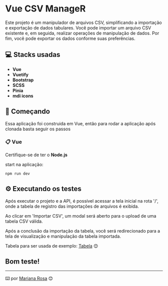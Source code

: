 # Vue CSV ManageR

Este projeto é um manipulador de arquivos CSV, simplificando a importação e exportação de dados tabulares. Você pode importar um arquivo CSV existente e, em seguida, realizar operações de manipulação de dados. Por fim, você pode exportar os dados conforme suas preferências.

## 💻 Stacks usadas

* **Vue**
* **Vuetify**
* **Bootstrap**
* **SCSS**
* **Pinia**
* **mdi icons**

## 🚀 Começando

Essa aplicação foi construida em Vue, então para rodar a aplicação após clonada basta seguir os passos

### 📋 Vue

Certifique-se de ter o **Node.js** 

start na aplicação: 

```
npm run dev

```
## ⚙️ Executando os testes

Após executar o projeto e a API, é possível acessar a tela inicial na rota '/', onde a tabela de registro das importações de arquivos é exibida.

Ao clicar em 'Importar CSV', um modal será aberto para o upload de uma tabela CSV válida.

Após a conclusão da importação da tabela, você será redirecionado para a tela de visualização e manipulação da tabela importada.

Tabela para ser usada de exemplo: [Tabela]([https://www.linkedin.com/in/mariana-rosa-dev/](https://docs.google.com/spreadsheets/d/1Ab0XGkgZ7rQ6JMTQXBQbJJuhbHAbkIahVv0lKfQPg5g/edit?usp=sharing)) 😊

## Bom teste!

---
⌨️ por [Mariana Rosa](https://www.linkedin.com/in/mariana-rosa-dev/) 😊
